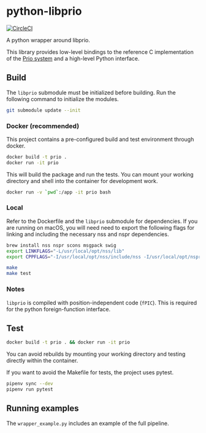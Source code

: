 # python-libprio
[![CircleCI](https://circleci.com/gh/acmiyaguchi/python-libprio.svg?style=svg)](https://circleci.com/gh/acmiyaguchi/python-libprio)

A python wrapper around libprio.

This library provides low-level bindings to the reference C implementation of
the [Prio system](https://github.com/mozilla/libprio) and a high-level Python
interface.


## Build

The `libprio` submodule must be initialized before building. Run the following
command to initialize the modules.

```bash
git submodule update --init
```

### Docker (recommended)

This project contains a pre-configured build and test environment through
docker.

```bash
docker build -t prio .
docker run -it prio
```
This will build the package and run the tests. You can mount your working
directory and shell into the container for development work.

```bash
docker run -v `pwd`:/app -it prio bash
```

### Local

Refer to the Dockerfile and the `libprio` submodule for dependencies. If you are
running on macOS, you will need need to export the following flags for linking and
including the necessary nss and nspr dependencies.

```bash
brew install nss nspr scons msgpack swig
export LINKFLAGS="-L/usr/local/opt/nss/lib"
export CPPFLAGS="-I/usr/local/opt/nss/include/nss -I/usr/local/opt/nspr/include/nspr"
```

```bash
make
make test
```

### Notes

`libprio` is compiled with position-independent code (`fPIC`).
This is required for the python foreign-function interface.


## Test

```bash
docker build -t prio . && docker run -it prio
```
You can avoid rebuilds by mounting your working directory and testing directly within the container.

If you want to avoid the Makefile for tests, the project uses pytest.
```bash
pipenv sync --dev
pipenv run pytest
```

## Running examples

The `wrapper_example.py` includes an example of the full pipeline.
